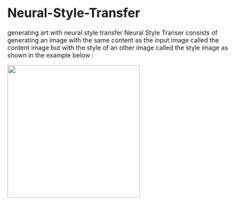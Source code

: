 # Neural-Style-Transfer
generating art with neural style transfer
Neural Style Transer consists of generating an image with the same content as the input image called the content image but with the style of an other image called the style image as shown in the example below : 


<img src=“https://github.com/medardif123/Neural-Style-Transfer/blob/main/paris.jpg” width="300" height="300"/>
